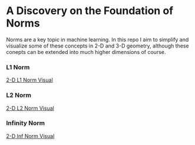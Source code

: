 # A Discovery on the Foundation of Norms

Norms are a key topic in machine learning. In this repo I aim to simplify and visualize some of these concepts in 2-D and 3-D geometry, although these conepts can be extended into much higher dimensions of course.


### L1 Norm
[2-D L1 Norm Visual](https://github.com/ae20cg/norms/blob/main/norm_plots/infnorm.png)

### L2 Norm
[2-D L2 Norm Visual](norm_plots/l2norm.png)

### Infinity Norm
[2-D Inf Norm Visual](norm_plots/infnorm.png)
